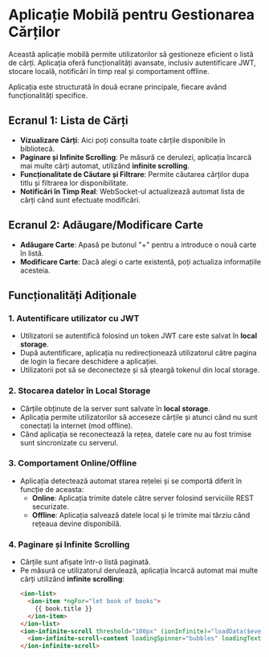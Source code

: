 # Aplicație Mobilă pentru Gestionarea Cărților

Această aplicație mobilă permite utilizatorilor să gestioneze eficient o listă de cărți. Aplicația oferă funcționalități avansate, inclusiv autentificare JWT, stocare locală, notificări în timp real și comportament offline.

Aplicația este structurată în două ecrane principale, fiecare având funcționalități specifice.

## Ecranul 1: Lista de Cărți
- **Vizualizare Cărți**: Aici poți consulta toate cărțile disponibile în bibliotecă.
- **Paginare și Infinite Scrolling**: Pe măsură ce derulezi, aplicația încarcă mai multe cărți automat, utilizând **infinite scrolling**.
- **Funcționalitate de Căutare și Filtrare**: Permite căutarea cărților dupa titlu și filtrarea lor disponibilitate.
- **Notificări în Timp Real**: WebSocket-ul actualizează automat lista de cărți când sunt efectuate modificări.

## Ecranul 2: Adăugare/Modificare Carte
- **Adăugare Carte**: Apasă pe butonul "+" pentru a introduce o nouă carte în listă.
- **Modificare Carte**: Dacă alegi o carte existentă, poți actualiza informațiile acesteia.

## Funcționalități Adiționale

### 1. **Autentificare utilizator cu JWT**
- Utilizatorii se autentifică folosind un token JWT care este salvat în **local storage**.
- După autentificare, aplicația nu redirecționează utilizatorul către pagina de login la fiecare deschidere a aplicației.
- Utilizatorii pot să se deconecteze și să șteargă tokenul din local storage.

### 2. **Stocarea datelor în Local Storage**
- Cărțile obținute de la server sunt salvate în **local storage**.
- Aplicația permite utilizatorilor să acceseze cărțile și atunci când nu sunt conectați la internet (mod offline).
- Când aplicația se reconectează la rețea, datele care nu au fost trimise sunt sincronizate cu serverul.

### 3. **Comportament Online/Offline**
- Aplicația detectează automat starea rețelei și se comportă diferit în funcție de aceasta:
  - **Online**: Aplicația trimite datele către server folosind serviciile REST securizate.
  - **Offline**: Aplicația salvează datele local și le trimite mai târziu când rețeaua devine disponibilă.

### 4. **Paginare și Infinite Scrolling**
- Cărțile sunt afișate într-o listă paginată.
- Pe măsură ce utilizatorul derulează, aplicația încarcă automat mai multe cărți utilizând **infinite scrolling**:
  ```html
  <ion-list>
    <ion-item *ngFor="let book of books">
      {{ book.title }}
    </ion-item>
  </ion-list>
  <ion-infinite-scroll threshold="100px" (ionInfinite)="loadData($event)">
    <ion-infinite-scroll-content loadingSpinner="bubbles" loadingText="Loading more..."></ion-infinite-scroll-content>
  </ion-infinite-scroll>
